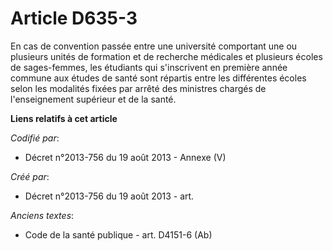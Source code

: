 # Article D635-3

En cas de convention passée entre une université comportant une ou plusieurs unités de formation et de recherche médicales et
plusieurs écoles de sages-femmes, les étudiants qui s'inscrivent en première année commune aux études de santé sont répartis
entre les différentes écoles selon les modalités fixées par arrêté des ministres chargés de l'enseignement supérieur et de la
santé.

**Liens relatifs à cet article**

_Codifié par_:

  - Décret n°2013-756 du 19 août 2013 -  Annexe (V)

_Créé par_:

  - Décret n°2013-756 du 19 août 2013 - art.

_Anciens textes_:

  - Code de la santé publique - art. D4151-6 (Ab)
